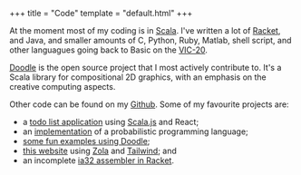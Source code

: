 +++
title = "Code"
template = "default.html"
+++

At the moment most of my coding is in [Scala](https://www.scala-lang.org/). I've written a lot of [Racket](https://racket-lang.org/), and Java, and smaller amounts of C, Python, Ruby, Matlab, shell script, and other languagues going back to Basic on the [VIC-20](https://en.wikipedia.org/wiki/Commodore_VIC-20).

[Doodle](https://www.creativescala.org/doodle/) is the open source project that I most actively contribute to. It's a Scala library for compositional 2D graphics, with an emphasis on the creative computing aspects.

Other code can be found on my [Github](https://github.com/noelwelsh/). Some of my favourite projects are:

- a [todo list application](https://github.com/scalabridgelondon/todone/) using [Scala.js](http://www.scala-js.org/) and React;
- an [implementation](https://github.com/noelwelsh/pfennig) of a probabilistic programming language; 
- [some fun examples using Doodle](https://github.com/noelwelsh/sketches);
- [this website](https://github.com/noelwelsh/noelwelsh.com) using [Zola](https://www.getzola.org/) and [Tailwind](https://tailwindcss.com/); and
- an incomplete [ia32 assembler in Racket](https://github.com/noelwelsh/assembler).
